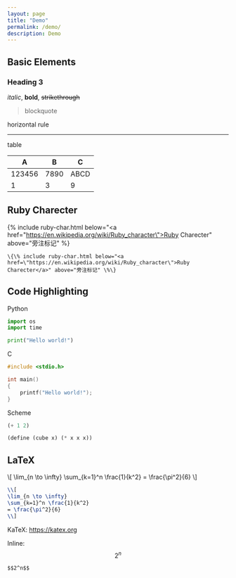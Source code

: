 ```yaml
---
layout: page
title: "Demo"
permalink: /demo/
description: Demo
---
```


## Basic Elements

### Heading 3

*italic*, **bold**, ~~strikethrough~~


> blockquote

horizontal rule

--------------------------------------------------


table

| A      | B    | C    |
|--------|------|------|
| 123456 | 7890 | ABCD |
| 1      | 3    | 9    |

## Ruby Charecter

{% include ruby-char.html below="<a href=\"https://en.wikipedia.org/wiki/Ruby_character\">Ruby Charecter</a>" above="旁注标记" %}

```
\{\% include ruby-char.html below="<a href=\"https://en.wikipedia.org/wiki/Ruby_character\">Ruby Charecter</a>" above="旁注标记" \%\}
```

## Code Highlighting

Python
```python
import os
import time

print("Hello world!")

```

C
```c
#include <stdio.h>

int main()
{
    printf("Hello world!");
}
```

Scheme
```scheme
(+ 1 2)

(define (cube x) (* x x x))
```

## LaTeX

\\[
\lim_{n \to \infty}
\sum_{k=1}^n \frac{1}{k^2}
= \frac{\pi^2}{6}
\\]

```latex
\\[
\lim_{n \to \infty}
\sum_{k=1}^n \frac{1}{k^2}
= \frac{\pi^2}{6}
\\]
```

KaTeX: https://katex.org


Inline: $$2^n$$

```
$$2^n$$
```
